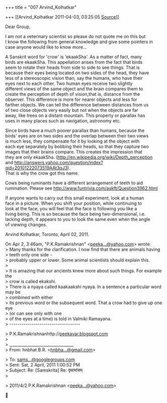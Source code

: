 +++
title = "007 Arvind_Kolhatkar"

+++
[[Arvind_Kolhatkar	2011-04-03, 03:25:05 [Source](https://groups.google.com/g/samskrita/c/Pe7RccLbuoU)]]



Dear Group,  
  
I am not a veterinary scientist so please do not quote me on this but  
I know the following from general knowledge and give some pointers in  
case anyone would like to know more...  
  
A Sanskrit word for 'crow' is 'ekaakSha'. As a matter of fact, many  
birds are ekaakSha. This appellation arises from the fact that birds  
seem to rotate their heads from side to side to see things. That is  
because their eyes being located on two sides of the head, they have  
less of a stereoscopic vision than, say the humans, who have their  
eyes next to each other. Two human eyes receive two slightly  
different views of the same object and the brain compares them to  
create the perception of depth of vision,that is, distance from the  
observer. This difference is more for nearer objects and less for  
farther objects. We can tell the difference between distances from us  
of two close objects very easily but not when the objects are far  
away, like trees on a distant mountain. This property or parallax has  
uses in many places such as navigation, astronomy etc.  
  
Since birds have a much poorer parallax than humans, because the  
birds' eyes are on two sides and the overlap between their two views  
is much less, they compensate for it by looking at the object with  
each eye separately by bobbing their heads, so that they capture two  
images that their brains compare. This creates the impression that  
they are only ekaakSha. (<http://en.wikipedia.org/wiki/Depth_perception>  
and <http://answers.yahoo.com/question/index?qid=20101222073519AAt3qJ3>).  
That is why the crow got this name.  
  
Cows being ruminants have a different arrangement of teeth to aid  
rumination. Please see <http://www.funtrivia.com/askft/Question3962.html>  
  
If anyone wants to carry out this small experiment, look at a human  
face in a picture. When you shift your position, while continuing to  
look at the face, you will feel that the face is following you like a  
living being. This is so because the face being two-dimensional, i.e.  
lacking depth, it appears to you to look the same even when the angle  
of viewing changes.  
  
Arvind Kolhatkar, Toronto, April 02, 2011.  

  
  
  
  
  
  
On Apr 2, 3:46am, "P.K.Ramakrishnan" \<[peeka...@yahoo.com]()\> wrote:  
\> Many thanks for the clarification.  I now find that there are animals having  
\> teeth only one side -  
\> probably upper or lower. Some animal scientists should explain this.  
\>  
\> It is amazing that our ancients knew more about such things. For example the  
\> crow is called ekakshi.  
\> There is a nyaya called kaakaakshi nyaya. In a sentence a particular word may be  
\> combined with either  
\> its previous word or the subsequent word. That a crow had to give up one eye  
\> (or can see only with one  
\> of the eyes at a time) is told in Valmiki Ramayana.  
\> -----------------------------------  

\> P.K.Ramakrishnanhttp://[peekayar.blogspot.com](http://peekayar.blogspot.com)  
\>  
\> \_\_\_\_\_\_\_\_\_\_\_\_\_\_\_\_\_\_\_\_\_\_\_\_\_\_\_\_\_\_\_\_  
\> From: hnbhat B.R. \<[hnbha...@gmail.com]()\>  

\> To: [sams...@googlegroups.com]()  
\> Sent: Sat, 2 April, 2011 1:00:52 PM  
\> Subject: Re: \[Samskrita\] Re: वृथामांसम्  
\>  

\> 2011/4/2 P.K.Ramakrishnan \<[peeka...@yahoo.com]()\>  



